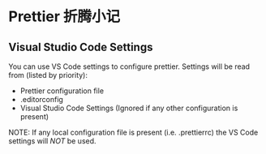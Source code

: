 # Prettier 折腾小记


## Visual Studio Code Settings

You can use VS Code settings to configure prettier. Settings will be read from (listed by priority):

* Prettier configuration file
* .editorconfig
* Visual Studio Code Settings (Ignored if any other configuration is present)

NOTE: If any local configuration file is present (i.e. .prettierrc) the VS Code settings will *NOT* be used.